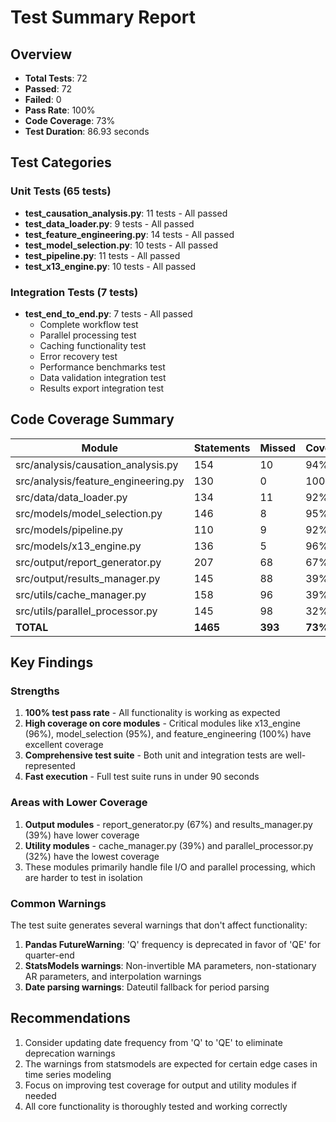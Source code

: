 # Test Summary Report

## Overview
- **Total Tests**: 72
- **Passed**: 72
- **Failed**: 0
- **Pass Rate**: 100%
- **Code Coverage**: 73%
- **Test Duration**: 86.93 seconds

## Test Categories

### Unit Tests (65 tests)
- **test_causation_analysis.py**: 11 tests - All passed
- **test_data_loader.py**: 9 tests - All passed
- **test_feature_engineering.py**: 14 tests - All passed
- **test_model_selection.py**: 10 tests - All passed
- **test_pipeline.py**: 11 tests - All passed
- **test_x13_engine.py**: 10 tests - All passed

### Integration Tests (7 tests)
- **test_end_to_end.py**: 7 tests - All passed
  - Complete workflow test
  - Parallel processing test
  - Caching functionality test
  - Error recovery test
  - Performance benchmarks test
  - Data validation integration test
  - Results export integration test

## Code Coverage Summary

| Module | Statements | Missed | Coverage |
|--------|------------|--------|----------|
| src/analysis/causation_analysis.py | 154 | 10 | 94% |
| src/analysis/feature_engineering.py | 130 | 0 | 100% |
| src/data/data_loader.py | 134 | 11 | 92% |
| src/models/model_selection.py | 146 | 8 | 95% |
| src/models/pipeline.py | 110 | 9 | 92% |
| src/models/x13_engine.py | 136 | 5 | 96% |
| src/output/report_generator.py | 207 | 68 | 67% |
| src/output/results_manager.py | 145 | 88 | 39% |
| src/utils/cache_manager.py | 158 | 96 | 39% |
| src/utils/parallel_processor.py | 145 | 98 | 32% |
| **TOTAL** | **1465** | **393** | **73%** |

## Key Findings

### Strengths
1. **100% test pass rate** - All functionality is working as expected
2. **High coverage on core modules** - Critical modules like x13_engine (96%), model_selection (95%), and feature_engineering (100%) have excellent coverage
3. **Comprehensive test suite** - Both unit and integration tests are well-represented
4. **Fast execution** - Full test suite runs in under 90 seconds

### Areas with Lower Coverage
1. **Output modules** - report_generator.py (67%) and results_manager.py (39%) have lower coverage
2. **Utility modules** - cache_manager.py (39%) and parallel_processor.py (32%) have the lowest coverage
3. These modules primarily handle file I/O and parallel processing, which are harder to test in isolation

### Common Warnings
The test suite generates several warnings that don't affect functionality:
1. **Pandas FutureWarning**: 'Q' frequency is deprecated in favor of 'QE' for quarter-end
2. **StatsModels warnings**: Non-invertible MA parameters, non-stationary AR parameters, and interpolation warnings
3. **Date parsing warnings**: Dateutil fallback for period parsing

## Recommendations
1. Consider updating date frequency from 'Q' to 'QE' to eliminate deprecation warnings
2. The warnings from statsmodels are expected for certain edge cases in time series modeling
3. Focus on improving test coverage for output and utility modules if needed
4. All core functionality is thoroughly tested and working correctly